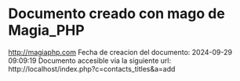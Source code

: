 # Documento creado con mago de Magia_PHP 
http://magiaphp.com 
Fecha de creacion del documento: 2024-09-29 09:09:19 
Documento accesible via la siguiente url:  
http://localhost/index.php?c=contacts_titles&a=add 

